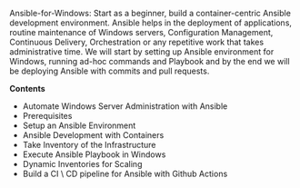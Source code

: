    Ansible-for-Windows:  Start as a beginner, build a container-centric Ansible development environment. Ansible helps in the deployment of applications, routine maintenance of Windows servers, Configuration Management, Continuous Delivery, Orchestration or any repetitive work that takes administrative time. We will start by setting up Ansible environment for Windows, running ad-hoc commands and Playbook and by the end we will be deploying Ansible with commits and pull requests.
   

**Contents**

* Automate Windows Server Administration with Ansible	
* Prerequisites	
* Setup an Ansible Environment	
* Ansible Development with Containers	
* Take Inventory of the Infrastructure		
* Execute Ansible Playbook in Windows	
* Dynamic Inventories for Scaling
* Build a CI \ CD pipeline for Ansible with Github Actions
